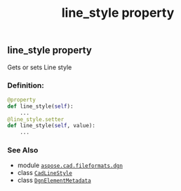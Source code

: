 ﻿---
title: line_style property
second_title: Aspose.CAD for Python via .NET API References
description: 
type: docs
weight: 60
url: /python-net/aspose.cad.fileformats.dgn/dgnelementmetadata/line_style/
is_root: false
---

## line_style property


Gets or sets Line style
### Definition:
```python
@property
def line_style(self):
    ...
@line_style.setter
def line_style(self, value):
    ...
```

### See Also
* module [`aspose.cad.fileformats.dgn`](../../)
* class [`CadLineStyle`](/cad/python-net/aspose.cad.fileformats.cad.cadconsts/cadlinestyle)
* class [`DgnElementMetadata`](/cad/python-net/aspose.cad.fileformats.dgn/dgnelementmetadata)
